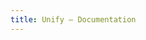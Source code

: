 ```yaml
---
title: Unify – Documentation
---
```


<template data-target="title">Unify – Documentation</template">
<template data-target="description">Complete reference for Unify's features and capabilities.</template">

## Documentation Overview

This comprehensive guide covers all aspects of Unify, from basic concepts to advanced patterns.

## Core Concepts

### Layout Discovery System

Unify uses a hierarchical system to find the best layout for each page:

```
1. Explicit Override (Highest Priority)
   ├── HTML: data-layout="path/to/layout.html"
   └── Markdown: layout: "path/to/layout.html" (frontmatter)

2. Automatic Discovery
   ├── Same directory: _layout.html
   ├── Parent directories: ../_layout.html
   └── Global fallback: _includes/_layout.html

3. No Layout (Lowest Priority)
   └── Render page content as-is
```

**Layout Resolution Examples:**

```
src/
├── _includes/
│   └── _layout.html        # Global fallback
├── _layout.html            # Root layout
├── blog/
│   ├── _layout.html        # Blog section layout
│   ├── post1.md            # Uses blog/_layout.html
│   └── archive/
│       ├── _layout.html    # Archive-specific layout
│       └── 2024.md         # Uses blog/archive/_layout.html
└── about.md                # Uses src/_layout.html
```

### DOM Templating System

Unify's templating uses standard web platform elements:

**Slots** (`<slot>`): Define insertion points in layouts
```html
<!-- Layout --">
<title><slot name="title">Default Title</slot></title">
<main><slot></slot></main">
```

**Templates** (`<template data-target="name">`): Provide content for named slots
```html
<!-- Page --">
<template data-target="title">Custom Page Title</template">
<h1>Page content goes in default slot</h1">
```

**Includes** (`<include>`): Pull in reusable components
```html
<div data-import="/_includes/_header.html"">
  <template data-target="title">Page-specific title</template">
</include">
```

### File Processing Rules

**Underscore Exclusion:**
- Files/directories starting with `_` are excluded from build output
- `_layout.html`, `_component.html` → layouts and components
- `_includes/`, `_components/` → shared directories

**Asset Handling:**
- `src/assets/` → automatically copied to `dist/assets/`
- Referenced assets → smart copying based on usage
- `--copy` flag → additional files with glob patterns

## CLI Reference

### Commands

**`unify build`** (default): Build static site
```bash
unify build [options]
unify [options]              # Same as build
```

**`unify serve`**: Development server with live reload
```bash
unify serve [options]
```

**`unify watch`**: Watch and rebuild without serving
```bash
unify watch [options]
```

### Options

**Directory Options:**
```bash
--source, -s <dir>          # Source directory (default: src)
--output, -o <dir>          # Output directory (default: dist)
--copy <pattern>            # Copy additional files (glob pattern)
```

**Build Options:**
```bash
--pretty-urls               # Generate clean URLs (about.html → about/index.html)
--base-url <url>            # Base URL for sitemap.xml
--clean                     # Clean output directory before build
--fail-on <level>           # Fail on warnings/errors (warning|error)
--no-sitemap                # Disable sitemap.xml generation
--minify                    # Minify HTML output
```

**Server Options:**
```bash
--port, -p <number>         # Server port (default: 3000)
--host <hostname>           # Server host (default: localhost)
```

**Global Options:**
```bash
--help, -h                  # Show help
--version, -v               # Show version
--verbose                   # Enable debug logging
```

## Advanced Features

### Component System

Create reusable components with slots:

**Button Component** (`_includes/_button.html`):
```html
<a href="<slot name='href'>#</slot>" 
   class="<slot name='class'>button</slot>"
   <slot name='attr'></slot>">
  <slot name="text">Button</slot">
</a">
```

**Usage:**
```html
<div data-import="/_includes/_button.html"">
  <template data-target="href">/signup/</template">
  <template data-target="text">Join Now</template">
  <template data-target="class">button contrast</template">
  <template data-target="attr">data-umami="signup-click"</template">
</include">
```

### Modern CSS Integration

**Scoped Styles:**
```css
@scope (#blog) {
  :scope h1 { color: navy; }
  :scope .post { border-left: 3px solid navy; }
}
```

**View Transitions:**
```css
@view-transition { navigation: auto; }

/* Element morphing between pages */
.hero { view-transition-name: hero; }
```

**Container Queries:**
```css
.card {
  container-type: inline-size;
}

@container (min-width: 300px) {
  .card h3 { font-size: 1.5rem; }
}
```

### Layout Overrides

**HTML Pages:**
```html
<html data-layout="/_includes/_special.html"">
  <template data-target="title">Special Page</template">
  <h1>Content</h1">
</html">
```

**Markdown Pages:**
```markdown
---
title: Blog Post
layout: "/blog/_post-layout.html"
---

<template data-target="title">{{ title }}</template">

# Blog Content
```

### Frontmatter Support

**Standard Fields:**
```yaml
---
title: Page Title
description: Page description
date: 2025-01-15
author: Your Name
tags: [web, unify, static]
layout: /custom/layout.html
---
```

**Custom Fields:**
```yaml
---
hero_image: /assets/hero.jpg
featured: true
category: tutorial
---
```

## Best Practices

### Project Organization

```
src/
├── _includes/           # Site-wide components
│   ├── _layout.html     # Global layout
│   ├── _head.html       # Common head elements
│   ├── _nav.html        # Navigation component
│   └── _footer.html     # Footer component
├── _components/         # Reusable components
│   ├── _card.html       # Content cards
│   ├── _button.html     # Buttons with variants
│   └── _form.html       # Form components
├── assets/              # Static assets
│   ├── images/
│   ├── styles/
│   └── scripts/
├── blog/                # Blog section
│   ├── _layout.html     # Blog-specific layout
│   └── posts/           # Blog posts
├── docs/                # Documentation section
│   ├── _layout.html     # Docs-specific layout
│   └── guides/          # Documentation guides
└── index.md             # Homepage
```

### Performance Optimization

**Asset Strategy:**
```bash
# Only copy referenced assets
unify build

# Add specific files if needed
unify build --copy "public/**/*" --copy "manifest.json"
```

**Production Build:**
```bash
unify build \
  --pretty-urls \
  --minify \
  --clean \
  --base-url https://yoursite.com
```

### SEO Optimization

**Meta Tags:**
```html
<!-- Layout head section --">
<title><slot name="title">Site Name</slot></title">
<meta name="description" content="<slot name='description'>Default description</slot>"">
<meta property="og:title" content="<slot name='og-title'><slot name='title'>Site Name</slot></slot>"">
<meta property="og:description" content="<slot name='og-description'><slot name='description'>Default description</slot></slot>"">
```

**Page Usage:**
```markdown
<template data-target="title">Specific Page Title</template">
<template data-target="description">Specific page description for SEO</template">
<template data-target="og-title">Social Media Title</template">
```

### Component Design Patterns

**Flexible Components:**
```html
<!-- _includes/_card.html --">
<article class="card <slot name='class'></slot>"">
  <header">
    <h3><slot name="title">Card Title</slot></h3">
  </header">
  <div class="content"">
    <slot></slot">
  </div">
  <footer">
    <slot name="footer"">
      <a href="<slot name='link'>#</slot>">Learn More</a">
    </slot">
  </footer">
</article">
```

**Conditional Content:**
```html
<!-- _includes/_banner.html --">
<div class="banner <slot name='type'>info</slot>"">
  <slot name="icon">ℹ️</slot">
  <div class="content"">
    <slot></slot">
  </div">
  <slot name="action"></slot">
</div">
```

## Troubleshooting

### Common Issues

**Layout Not Found:**
- Check file naming (`_layout.html` with underscore)
- Verify file path in override attributes
- Ensure layout is in the correct directory

**Slots Not Working:**
- Verify slot names match exactly
- Check for typos in template slot attributes
- Ensure templates are inside included components

**Assets Not Copying:**
- Referenced assets are copied automatically
- Use `--copy` for additional files
- Check that asset paths are correct in HTML/CSS

**Build Errors:**
- Enable verbose logging with `--verbose`
- Check for circular includes
- Verify all referenced files exist

### Debugging Tips

**View Raw Templates:**
- Open layout files directly in browser to see slot fallbacks
- Open page files to see which content is in templates (hidden) vs visible

**Build Analysis:**
```bash
# Verbose output shows processing details
unify build --verbose

# Clean build to see all processing
unify build --clean --verbose
```

**Development Workflow:**
```bash
# Live reload for instant feedback
unify serve --verbose

# Watch-only for build debugging
unify watch --verbose
```

## Migration Guides

### From Other Static Site Generators

**From Jekyll:**
- Replace `{% include %}` with `<div data-import="">`
- Convert `{{ site.title }}` to slot-based templates
- Move `_layouts/` to use Unify's layout discovery

**From Hugo:**
- Replace partials with includes and slots
- Convert shortcodes to reusable components
- Adapt frontmatter (mostly compatible)

**From 11ty:**
- Replace Nunjucks templates with HTML + slots
- Convert filters to pure CSS/JS where possible
- Adapt directory structure to Unify conventions

## API Reference

### Include Resolution

**Absolute paths** (start with `/`): Resolved from `src/` root
```html
<div data-import="/_includes/_header.html"">
```

**Relative paths**: Resolved relative to current file
```html
<div data-import="_sidebar.html"">
<div data-import="../_shared/_button.html"">
```

### Slot Composition

**Named slots**: Content assigned by name
```html
<slot name="title">Default title</slot">
<template data-target="title">Custom title</template">
```

**Default slot**: Receives content without slot attribute
```html
<slot>Default content</slot">
<h1>This goes to default slot</h1">
```

**Multiple assignments**: Multiple elements can target same slot
```html
<template data-target="scripts"">
  <script src="analytics.js"></script">
</template">
<template data-target="scripts"">
  <script src="app.js"></script">
</template">
```

### Build Processing

**File Types:**
- `.html` → Processed for includes, slots, and DOM templating
- `.md` → Markdown to HTML, then processed for includes/slots
- Assets → Copied based on references or explicit patterns

**Processing Order:**
1. Layout discovery and assignment
2. Markdown processing (if applicable)
3. Include resolution and slot composition
4. Asset reference tracking
5. Output generation and asset copying

Ready to build something amazing? Start with our [Getting Started guide →](/unify/getting-started/)